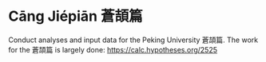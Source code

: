 # Cāng Jiépiān 蒼頡篇

Conduct analyses and input data for the Peking University 蒼頡篇. The work for the 蒼頡篇 is largely done: https://calc.hypotheses.org/2525

